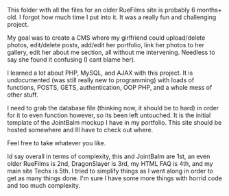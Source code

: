 This folder with all the files for an older RueFilms site is probably 6 months+ old. I forgot how much time I put into it. It was a really fun and challenging project.

My goal was to create a CMS where my girlfriend could upload/delete photos, edit/delete posts, add/edit her portfolio, link her photos to her gallery, edit her about me section, all without me intervening. Needless to say she found it confusing (I cant blame her).

I learned a lot about PHP, MySQL, and AJAX with this project. It is undocumented (was still really new to programming) with loads of functions, POSTS, GETS, authentication, OOP PHP, and a whole mess of other stuff.

I need to grab the database file (thinking now, it should be to hard) in order for it to even function however, so its been left untouched. It is the initial template of the JointBalm mockup I have in my portfolio. This site should be hosted somewhere and Ill have to check out where.

Feel free to take whatever you like.

Id say overall in terms of complexity, this and JointBalm are 1st, an even older RueFilms is 2nd, DragonSlayer is 3rd, my HTML FAQ is 4th, and my main site Techx is 5th. I tried to simplify things as I went along in order to get as many things done. I'm sure I have some more things with horrid code and too much complexity.
